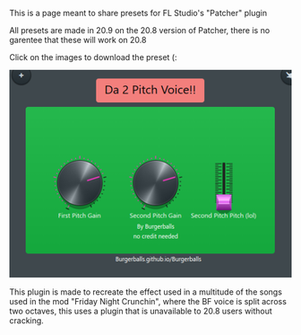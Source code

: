 This is a page meant to share presets for FL Studio's "Patcher" plugin

All presets are made in 20.9 on the 20.8 version of Patcher, there is no garentee that these will work on 20.8

Click on the images to download the preset (:

[![Duel Pitch](https://github.com/Burgerballs/FL-StudioPatcherPresets/blob/main/duelpitchimg.png?raw=true)](https://github.com/Burgerballs/FL-StudioPatcherPresets/blob/main/duel%20pitch!!!.fst?raw=true)

This plugin is made to recreate the effect used in a multitude of the songs used in the mod "Friday Night Crunchin", where the BF voice is split across two octaves, this uses a plugin that is unavailable to 20.8 users without cracking.
